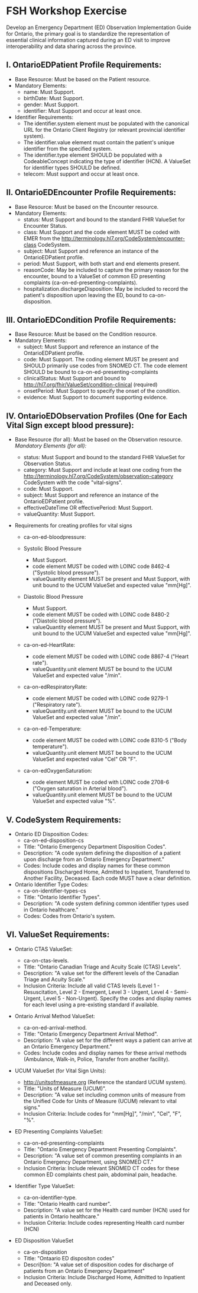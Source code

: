 # FSH Workshop Exercise

Develop an Emergency Department (ED) Observation Implementation Guide for Ontario, the primary goal is to standardize the representation of essential clinical information captured during an ED visit to improve interoperability and data sharing across the province.

## I. OntarioEDPatient Profile Requirements:

* Base Resource: Must be based on the Patient resource.
* Mandatory Elements:
  * name: Must Support.
  * birthDate: Must Support.
  * gender: Must Support.
  * identifier: Must Support and occur at least once.
* Identifier Requirements:
  * The identifier.system element must be populated with the canonical URL for the Ontario Client Registry (or relevant provincial identifier system).
  * The identifier.value element must contain the patient's unique identifier from the specified system.
  * The identifier.type element SHOULD be populated with a CodeableConcept indicating the type of identifier (HCN). A ValueSet for identifier types SHOULD be defined.
  * telecom: Must support and occur at least once.
  


## II. OntarioEDEncounter Profile Requirements:

* Base Resource: Must be based on the Encounter resource.
* Mandatory Elements:
  * status: Must Support and bound to the standard FHIR ValueSet for Encounter Status.
  * class: Must Support and the code element MUST be coded with EMER from the http://terminology.hl7.org/CodeSystem/encounter-class CodeSystem.
  * subject: Must Support and reference an instance of the OntarioEDPatient profile.
  * period: Must Support, with both start and end elements present.
  * reasonCode: May be included to capture the primary reason for the encounter, bound to a ValueSet of common ED presenting complaints (ca-on-ed-presenting-complaints).
  * hospitalization.dischargeDisposition: May be included to record the patient's disposition upon leaving the ED, bound to ca-on-disposition.


## III. OntarioEDCondition Profile Requirements:

* Base Resource: Must be based on the Condition resource.
* Mandatory Elements:
  * subject: Must Support and reference an instance of the OntarioEDPatient profile.
  * code: Must Support. The coding element MUST be present and SHOULD primarily use codes from SNOMED CT. The code element SHOULD be bound to ca-on-ed-presenting-complaints
  * clinicalStatus: Must Support and bound to http://hl7.org/fhir/ValueSet/condition-clinical (required)
  * onsetPeriod: Must Support to specify the onset of the condition.
  * evidence: Must Support to document supporting evidence.


## IV. OntarioEDObservation Profiles (One for Each Vital Sign except blood pressure):

* Base Resource (for all): Must be based on the Observation resource.
*Mandatory Elements (for all):*
  * status: Must Support and bound to the standard FHIR ValueSet for Observation Status.
  * category: Must Support and include at least one coding from the http://terminology.hl7.org/CodeSystem/observation-category CodeSystem with the code "vital-signs".
  * code: Must Support.
  * subject: Must Support and reference an instance of the OntarioEDPatient profile.
  * effectiveDateTime OR effectivePeriod: Must Support.
  * valueQuantity: Must Support.

* Requirements for creating profiles for vital signs
  * ca-on-ed-bloodpressure:
  * Systolic Blood Pressure
    * Must Support.
    * code element MUST be coded with LOINC code 8462-4 ("Systolic blood pressure").
    * valueQuantity element MUST be present and Must Support, with unit bound to the UCUM ValueSet and expected value "mm[Hg]".
  * Diastolic Blood Pressure
    * Must Support.
    * code element MUST be coded with LOINC code 8480-2 ("Diastolic blood pressure").
    * valueQuantity element MUST be present and Must Support, with unit bound to the UCUM ValueSet and expected value "mm[Hg]".
      
  * ca-on-ed-HeartRate:
    * code element MUST be coded with LOINC code 8867-4 ("Heart rate").
    * valueQuantity.unit element MUST be bound to the UCUM ValueSet and expected value "/min".
      
  * ca-on-edRespiratoryRate:
    * code element MUST be coded with LOINC code 9279-1 ("Respiratory rate").
    * valueQuantity.unit element MUST be bound to the UCUM ValueSet and expected value "/min".

  * ca-on-ed-Temperature:
    
    * code element MUST be coded with LOINC code 8310-5 ("Body temperature").
    * valueQuantity.unit element MUST be bound to the UCUM ValueSet and expected value "Cel" OR "F".
      
  * ca-on-edOxygenSaturation:
    * code element MUST be coded with LOINC code 2708-6 ("Oxygen saturation in Arterial blood").
    * valueQuantity.unit element MUST be bound to the UCUM ValueSet and expected value "%".
      


## V. CodeSystem Requirements:

* Ontario ED Disposition Codes:
  * ca-on-ed-disposition-cs 
  * Title: "Ontario Emergency Department Disposition Codes".
  * Description: "A code system defining the disposition of a patient upon discharge from an Ontario Emergency Department."
  * Codes: Include codes and display names for these common dispositions Discharged Home, Admitted to Inpatient, Transferred to Another Facility, Deceased. Each code MUST have a clear definition.
* Ontario Identifier Type Codes:
  * ca-on-identifier-types-cs
  * Title: "Ontario Identifier Types".
  * Description: "A code system defining common identifier types used in Ontario healthcare."
  * Codes: Codes from Ontario's system.


## VI. ValueSet Requirements:

* Ontario CTAS ValueSet:
  * ca-on-ctas-levels.
  * Title: "Ontario Canadian Triage and Acuity Scale (CTAS) Levels".
  * Description: "A value set for the different levels of the Canadian Triage and Acuity Scale."
  * Inclusion Criteria: Include all valid CTAS levels (Level 1 - Resuscitation, Level 2 - Emergent, Level 3 - Urgent, Level 4 - Semi-Urgent, Level 5 - Non-Urgent). Specify the codes and display names for each level using a pre-existing standard if available.

* Ontario Arrival Method ValueSet:
  * ca-on-ed-arrival-method.
  * Title: "Ontario Emergency Department Arrival Method".
  * Description: "A value set for the different ways a patient can arrive at an Ontario Emergency Department."
  * Codes: Include codes and display names for these arrival methods (Ambulance, Walk-in, Police, Transfer from another facility).

* UCUM ValueSet (for Vital Sign Units):
  * http://unitsofmeasure.org (Reference the standard UCUM system).
  * Title: "Units of Measure (UCUM)".
  * Description: "A value set including common units of measure from the Unified Code for Units of Measure (UCUM) relevant to vital signs."
  * Inclusion Criteria: Include codes for "mm[Hg]", "/min", "Cel", "F", "%".

* ED Presenting Complaints ValueSet:
  * ca-on-ed-presenting-complaints
  * Title: "Ontario Emergency Department Presenting Complaints".
  * Description: "A value set of common presenting complaints in an Ontario Emergency Department, using SNOMED CT."
  * Inclusion Criteria: Include relevant SNOMED CT codes for these common ED complaints chest pain, abdominal pain, headache.

* Identifier Type ValueSet:
  * ca-on-identifier-type.
  * Title: "Ontario Health card number".
  * Description: "A value set for the Health card number (HCN) used for patients in Ontario healthcare."
  * Inclusion Criteria: Include codes representing Health card number (HCN)

* ED Disposition ValueSet
  * ca-on-disposition
  * Title: "Ontaario ED dispositon codes"
  * Descri[tion: "A value set of disposition codes for discharge of patients from an Ontario Emergency Department"
  * Inclusion Criteria: Include Discharged Home, Admitted to Inpatient and Deceased only.
